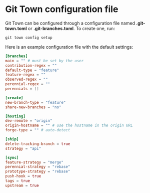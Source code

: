 # Git Town configuration file

Git Town can be configured through a configuration file named **.git-town.toml**
or **.git-branches.toml**. To create one, run:

```
git town config setup
```

Here is an example configuration file with the default settings:

```toml
[branches]
main = "" # must be set by the user
contribution-regex = ""
default-type = "feature"
feature-regex = ""
observed-regex = ""
perennial-regex = ""
perennials = []

[create]
new-branch-type = "feature"
share-new-branches = "no"

[hosting]
dev-remote = "origin"
origin-hostname = "" # use the hostname in the origin URL
forge-type = "" # auto-detect

[ship]
delete-tracking-branch = true
strategy = "api"

[sync]
feature-strategy = "merge"
perennial-strategy = "rebase"
prototype-strategy = "rebase"
push-hook = true
tags = true
upstream = true
```
